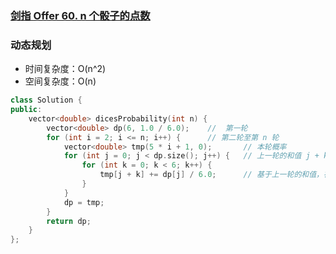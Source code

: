 ### [剑指 Offer 60. n 个骰子的点数](https://leetcode-cn.com/problems/nge-tou-zi-de-dian-shu-lcof/)

### 动态规划

- 时间复杂度：O(n^2)
- 空间复杂度：O(n)

```c++
class Solution {
public:
    vector<double> dicesProbability(int n) {
        vector<double> dp(6, 1.0 / 6.0);    //  第一轮
        for (int i = 2; i <= n; i++) {      // 第二轮至第 n 轮
            vector<double> tmp(5 * i + 1, 0);       // 本轮概率
            for (int j = 0; j < dp.size(); j++) {   // 上一轮的和值 j + k
                for (int k = 0; k < 6; k++) {
                    tmp[j + k] += dp[j] / 6.0;      // 基于上一轮的和值，在本轮投出 1-6 中某个点数的概率应该是：上一轮概率*(1/6)
                }
            }
            dp = tmp;
        }
        return dp;
    }
};
```
